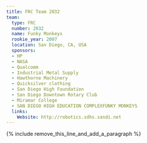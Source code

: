 ```yaml
---
title: FRC Team 2032
team:
  type: FRC
  number: 2032
  name: Funky Monkeys
  rookie_year: 2007
  location: San Diego, CA, USA
  sponsors:
  - HP
  - NASA
  - Qualcomm
  - Industrial Metal Supply
  - Hawthorne Machinery
  - Quicksilver clothing
  - San Diego High Foundation
  - San Diego Downtown Rotary Club
  - Miramar College
  - SAN DIEGO HIGH EDUCATION COMPLEXFUNKY MONKEYS
  links:
    Website: http://robotics.sdhs.sandi.net
---
```


{% include remove_this_line_and_add_a_paragraph %}